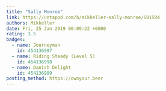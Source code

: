 ```yaml
---
title: "Sally Monroe"
link: https://untappd.com/b/mikkeller-sally-monroe/681584
authors: Mikkeller
date: Fri, 25 Jan 2019 00:09:22 +0000
rating: 3.5
badges:
  - name: Journeyman
    id: 454136997
  - name: Riding Steady (Level 5)
    id: 454136998
  - name: Danish Delight
    id: 454136999
posting_method: https://ownyour.beer
---
```

